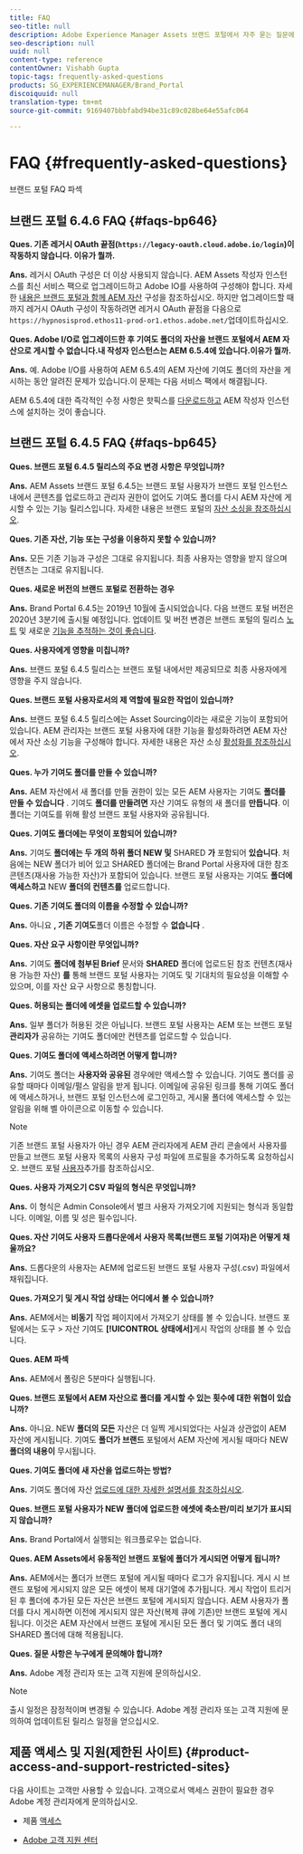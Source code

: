 ```yaml
---
title: FAQ
seo-title: null
description: Adobe Experience Manager Assets 브랜드 포털에서 자주 묻는 질문에 대한 통찰력을 얻을 수 있습니다.
seo-description: null
uuid: null
content-type: reference
contentOwner: Vishabh Gupta
topic-tags: frequently-asked-questions
products: SG_EXPERIENCEMANAGER/Brand_Portal
discoiquuid: null
translation-type: tm+mt
source-git-commit: 9169407bbbfabd94be31c89c028be64e55afc064

---
```



# FAQ {#frequently-asked-questions}

브랜드 포털 FAQ 파섹


## 브랜드 포털 6.4.6 FAQ {#faqs-bp646}

**Ques. 기존 레거시 OAuth 끝점(`https://legacy-oauth.cloud.adobe.io/login`)이 작동하지 않습니다. 이유가 뭘까.**

**Ans.** 레거시 OAuth 구성은 더 이상 사용되지 않습니다. AEM Assets 작성자 인스턴스를 최신 서비스 팩으로 업그레이드하고 Adobe IO를 사용하여 구성해야 합니다. 자세한 [내용은 브랜드 포털과 함께 AEM 자산](configure-aem-assets-with-brand-portal.md) 구성을 참조하십시오. 하지만 업그레이드할 때까지 레거시 OAuth 구성이 작동하려면 레거시 OAuth 끝점을 다음으로 `https://hypnosisprod.ethos11-prod-or1.ethos.adobe.net/`업데이트하십시오.

**Ques. Adobe I/O로 업그레이드한 후 기여도 폴더의 자산을 브랜드 포털에서 AEM 자산으로 게시할 수 없습니다.내 작성자 인스턴스는 AEM 6.5.4에 있습니다.이유가 뭘까.**

**Ans.** 예. Adobe I/O를 사용하여 AEM 6.5.4의 AEM 자산에 기여도 폴더의 자산을 게시하는 동안 알려진 문제가 있습니다.이 문제는 다음 서비스 팩에서 해결됩니다.

AEM 6.5.4에 대한 즉각적인 수정 사항은 핫픽스를 [다운로드하고](https://www.adobeaemcloud.com/content/marketplace/marketplaceProxy.html?packagePath=/content/companies/public/adobe/packages/cq650/hotfix/cq-6.5.0-hotfix-33041) AEM 작성자 인스턴스에 설치하는 것이 좋습니다.


## 브랜드 포털 6.4.5 FAQ {#faqs-bp645}

**Ques. 브랜드 포털 6.4.5 릴리스의 주요 변경 사항은 무엇입니까?**

**Ans.** AEM Assets 브랜드 포털 6.4.5는 브랜드 포털 사용자가 브랜드 포털 인스턴스 내에서 콘텐츠를 업로드하고 관리자 권한이 없어도 기여도 폴더를 다시 AEM 자산에 게시할 수 있는 기능 릴리스입니다.
자세한 내용은 브랜드 포털의 [자산 소싱을 참조하십시오](brand-portal-asset-sourcing.md).



**Ques. 기존 자산, 기능 또는 구성을 이용하지 못할 수 있습니까?**

**Ans.** 모든 기존 기능과 구성은 그대로 유지됩니다. 최종 사용자는 영향을 받지 않으며 컨텐츠는 그대로 유지됩니다.



**Ques. 새로운 버전의 브랜드 포털로 전환하는 경우**

**Ans.** Brand Portal 6.4.5는 2019년 10월에 출시되었습니다. 다음 브랜드 포털 버전은 2020년 3분기에 출시될 예정입니다.
업데이트 및 버전 변경은 브랜드 포털의 릴리스 [노트](brand-portal-release-notes.md) 및 새로운 [기능을 추적하는 것이 좋습니다](whats-new.md).



**Ques. 사용자에게 영향을 미칩니까?**

**Ans.** 브랜드 포털 6.4.5 릴리스는 브랜드 포털 내에서만 제공되므로 최종 사용자에게 영향을 주지 않습니다.



**Ques. 브랜드 포털 사용자로서의 제 역할에 필요한 작업이 있습니까?**

**Ans.** 브랜드 포털 6.4.5 릴리스에는 Asset Sourcing이라는 새로운 기능이 포함되어 있습니다. AEM 관리자는 브랜드 포털 사용자에 대한 기능을 활성화하려면 AEM 자산에서 자산 소싱 기능을 구성해야 합니다. 자세한 내용은 자산 소싱 [활성화를 참조하십시오](brand-portal-configure-asset-sourcing.md).



**Ques. 누가 기여도 폴더를 만들 수 있습니까?**

**Ans.** AEM 자산에서 새 폴더를 만들 권한이 있는 모든 AEM 사용자는 기여도 **폴더를 만들 수 있습니다** . 기여도 **폴더를 만들려면** 자산 기여도 유형의 새 폴더를 **만듭니다**.
이 폴더는 기여도를 위해 활성 브랜드 포털 사용자와 공유됩니다.



**Ques. 기여도 폴더에는 무엇이 포함되어 있습니까?**

**Ans.** 기여도 **폴더에는 두 개의 하위 폴더 NEW 및** SHARED **가** 포함되어 **있습니다**. 처음에는 NEW 폴더가 비어 있고 SHARED 폴더에는 Brand Portal 사용자에 대한 참조 콘텐츠(재사용 가능한 자산)가 포함되어 있습니다.
브랜드 포털 사용자는 기여도 **폴더에 액세스하고** NEW **폴더의 컨텐츠를** 업로드합니다.



**Ques.  기존 기여도 폴더의 이름을 수정할 수 있습니까?**

**Ans.** 아니요 **, 기존 기여도**&#x200B;폴더 이름은 수정할 수 **없습니다** .



**Ques. 자산 요구 사항이란 무엇입니까?**

**Ans.** 기여도 **폴더에 첨부된 Brief** 문서와 **SHARED** 폴더에 업로드된 참조 컨텐츠(재사용 가능한 자산) **를** 통해 브랜드 포털 사용자는 기여도 및 기대치의 필요성을 이해할 수 있으며, 이를 자산 요구 사항으로 통칭합니다.



**Ques. 허용되는 폴더에 에셋을 업로드할 수 있습니까?**

**Ans.** 일부 폴더가 허용된 것은 아닙니다. 브랜드 포털 사용자는 AEM 또는 브랜드 포털 **관리자가** 공유하는 기여도 폴더에만 컨텐츠를 업로드할 수 있습니다.



**Ques. 기여도 폴더에 액세스하려면 어떻게 합니까?**

**Ans.** 기여도 폴더는 **사용자와 공유된** 경우에만 액세스할 수 있습니다. 기여도 폴더를 공유할 때마다 이메일/펄스 알림을 받게 됩니다. 이메일에 공유된 링크를 통해 기여도 폴더에 액세스하거나, 브랜드 포털 인스턴스에 로그인하고, 게시물 폴더에 액세스할 수 있는 알림을 위해 벨 아이콘으로 이동할 수 있습니다.

>[!NOTE]
>
>기존 브랜드 포털 사용자가 아닌 경우 AEM 관리자에게 AEM 관리 콘솔에서 사용자를 만들고 브랜드 포털 사용자 목록의 사용자 구성 파일에 프로필을 추가하도록 요청하십시오. 브랜드 포털 [사용자](brand-portal-configure-asset-sourcing.md)추가를 참조하십시오.



**Ques. 사용자 가져오기 CSV 파일의 형식은 무엇입니까?**

**Ans.** 이 형식은 Admin Console에서 벌크 사용자 가져오기에 지원되는 형식과 동일합니다. 이메일, 이름 및 성은 필수입니다.



**Ques. 자산 기여도 사용자 드롭다운에서 사용자 목록(브랜드 포털 기여자)은 어떻게 채울까요?**

**Ans.** 드롭다운의 사용자는 AEM에 업로드된 브랜드 포털 사용자 구성(.csv) 파일에서 채워집니다.



**Ques. 가져오기 및 게시 작업 상태는 어디에서 볼 수 있습니까?**

**Ans.** AEM에서는 **비동기** 작업 페이지에서 가져오기 상태를 볼 수 있습니다. 브랜드 포털에서는 도구 > 자산 기여도 **[!UICONTROL 상태에서]**&#x200B;게시 작업의 상태를 볼 수 있습니다.



**Ques. AEM 파섹**

**Ans.** AEM에서 폴링은 5분마다 실행됩니다.



**Ques. 브랜드 포털에서 AEM 자산으로 폴더를 게시할 수 있는 횟수에 대한 위협이 있습니까?**

**Ans.** 아니요. NEW **폴더의 모든** 자산은 더 일찍 게시되었다는 사실과 상관없이 AEM 자산에 게시됩니다. 기여도 **폴더가 브랜드** 포털에서 AEM 자산에 게시될 때마다 NEW **폴더의 내용이** 무시됩니다.



**Ques. 기여도 폴더에 새 자산을 업로드하는 방법?**

**Ans.** 기여도 폴더에 자산 [업로드에 대한 자세한 설명서를 참조하십시오](brand-portal-upload-assets-to-contribution-folder.md).



**Ques. 브랜드 포털 사용자가 NEW 폴더에 업로드한 에셋에 축소판/미리 보기가 표시되지 않습니까?**

**Ans.** Brand Portal에서 실행되는 워크플로우는 없습니다.



**Ques. AEM Assets에서 유동적인 브랜드 포털에 폴더가 게시되면 어떻게 됩니까?**

**Ans.** AEM에서는 폴더가 브랜드 포털에 게시될 때마다 로그가 유지됩니다. 게시 시 브랜드 포털에 게시되지 않은 모든 에셋이 복제 대기열에 추가됩니다. 게시 작업이 트리거된 후 폴더에 추가된 모든 자산은 브랜드 포털에 게시되지 않습니다. AEM 사용자가 폴더를 다시 게시하면 이전에 게시되지 않은 자산(복제 큐에 기존)만 브랜드 포털에 게시됩니다.
이것은 AEM 자산에서 브랜드 포털에 게시된 모든 폴더 및 기여도 폴더 내의 SHARED 폴더에 대해 적용됩니다.



**Ques. 질문 사항은 누구에게 문의해야 합니까?**

**Ans.** Adobe 계정 관리자 또는 고객 지원에 문의하십시오.


>[!NOTE]
>
>출시 일정은 잠정적이며 변경될 수 있습니다. Adobe 계정 관리자 또는 고객 지원에 문의하여 업데이트된 릴리스 일정을 얻으십시오.




## 제품 액세스 및 지원(제한된 사이트) {#product-access-and-support-restricted-sites}

다음 사이트는 고객만 사용할 수 있습니다. 고객으로서 액세스 권한이 필요한 경우 Adobe 계정 관리자에게 문의하십시오.

* [](https://daycare.day.com) 제품 [액세스](https://login.marketing.adobe.com)

* [Adobe 고객 지원 센터](https://helpx.adobe.com/contact.html)

